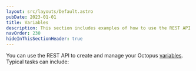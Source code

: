 ```yaml
---
layout: src/layouts/Default.astro
pubDate: 2023-01-01
title: Variables
description: This section includes examples of how to use the REST API to create and manage variables in Octopus.
navOrder: 230
hideInThisSectionHeader: true
---
```

You can use the REST API to create and manage your Octopus [variables](/docs/projects/variables/index.md). Typical tasks can include:
